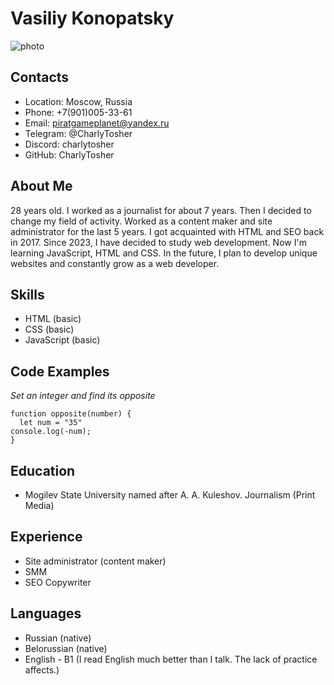 # Vasiliy Konopatsky

![photo](https://i.postimg.cc/NjsJSFfy/49n-Pj44c-Jtg.jpg)
## Contacts

* Location: Moscow, Russia
* Phone: +7(901)005-33-61
* Email: piratgameplanet@yandex.ru
* Telegram: @CharlyTosher
* Discord: charlytosher
* GitHub: CharlyTosher

## About Me

28 years old. I worked as a journalist for about 7 years. Then I decided to change my field of activity. Worked as a content maker and site administrator for the last 5 years. I got acquainted with HTML and SEO back in 2017. Since 2023, I have decided to study web development. Now I'm learning JavaScript, HTML and CSS. In the future, I plan to develop unique websites and constantly grow as a web developer.

## Skills
* HTML (basic)
* CSS (basic)
* JavaScript (basic)

## Code Examples

*Set an integer and find its opposite*
```
function opposite(number) {
  let num = "35"
console.log(-num);
}
```

## Education

* Mogilev State University named after A. A. Kuleshov. Journalism (Print Media)

## Experience

* Site administrator (content maker)
* SMM
* SEO Copywriter

## Languages
* Russian (native)
* Belorussian (native)
* English - B1 (I read English much better than I talk. The lack of practice affects.)

